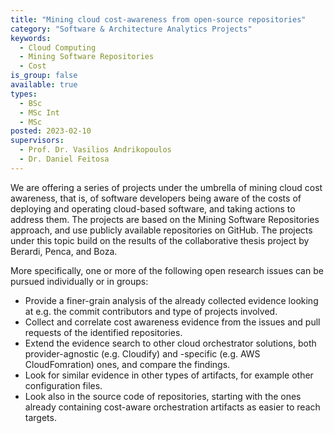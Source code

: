 ```yaml
---
title: "Mining cloud cost-awareness from open-source repositories"
category: "Software & Architecture Analytics Projects"
keywords:
  - Cloud Computing
  - Mining Software Repositories
  - Cost
is_group: false
available: true
types:
  - BSc
  - MSc Int
  - MSc
posted: 2023-02-10
supervisors:
  - Prof. Dr. Vasilios Andrikopoulos
  - Dr. Daniel Feitosa
---
```


We are offering a series of projects under the umbrella of mining cloud cost awareness, that is, of software developers being aware of the costs of deploying and operating cloud-based software, and taking actions to address them. The projects are based on the Mining Software Repositories approach, and use publicly available repositories on GitHub. The projects under this topic build on the results of the collaborative thesis project by Berardi, Penca, and Boza.

More specifically, one or more of the following open research issues can be pursued individually or in groups:

- Provide a finer-grain analysis of the already collected evidence looking at e.g. the commit contributors and type of projects involved.
- Collect and correlate cost awareness evidence from the issues and pull requests of the identified repositories.
- Extend the evidence search to other cloud orchestrator solutions, both provider-agnostic (e.g. Cloudify) and -specific (e.g. AWS CloudFomration) ones, and compare the findings.
- Look for similar evidence in other types of artifacts, for example other configuration files.
- Look also in the source code of repositories, starting with the ones already containing cost-aware orchestration artifacts as easier to reach targets.

